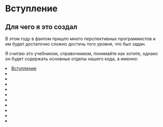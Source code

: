 # Вступление

## Для чего я это создал
В этом году в фантом пришло много перспективных программистов и им будет достаточно сложно достичь того уровня, что был задан.

Я считаю это учебником, справочником, понимайте как хотите, однако он будет содержать основные отделы нашего кода, а именно:

<list>
<li>
<a href="Вступление.md">Вступление</a>
</li>
<li>
<a href="Основы-Java.md"/>
</li>
<li>
<a href="Структура-нашего-проекта-и-правила.md"/>
</li>
<li>
<a href="Opmode.md"/>
</li>
<li>
<a href="Взаимодействие-с-моторами.md"/>
</li>
<li>
<a href="Взаимодействие-с-сервами.md"/>
</li>
<li>
<a href="Механизмы.md"/>
</li>
<li>
<a href="PedroPathing.md"/>
</li>
<li>
<a href="Камера.md"/>
</li>
<li>
<a href="Расширеннок.md"/>
</li>
<li>
<a href="Частые-ошибки.md"/>
</li>
</list>